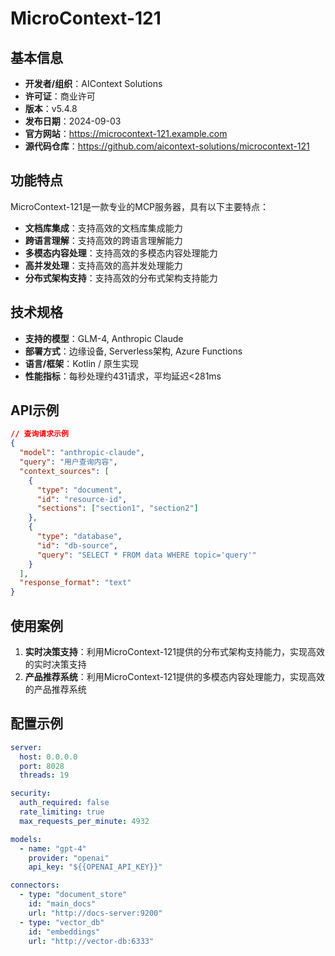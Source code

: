 # MicroContext-121

## 基本信息

- **开发者/组织**：AIContext Solutions
- **许可证**：商业许可
- **版本**：v5.4.8
- **发布日期**：2024-09-03
- **官方网站**：https://microcontext-121.example.com
- **源代码仓库**：https://github.com/aicontext-solutions/microcontext-121

## 功能特点

MicroContext-121是一款专业的MCP服务器，具有以下主要特点：

- **文档库集成**：支持高效的文档库集成能力
- **跨语言理解**：支持高效的跨语言理解能力
- **多模态内容处理**：支持高效的多模态内容处理能力
- **高并发处理**：支持高效的高并发处理能力
- **分布式架构支持**：支持高效的分布式架构支持能力


## 技术规格

- **支持的模型**：GLM-4, Anthropic Claude
- **部署方式**：边缘设备, Serverless架构, Azure Functions
- **语言/框架**：Kotlin / 原生实现
- **性能指标**：每秒处理约431请求，平均延迟<281ms

## API示例

```json
// 查询请求示例
{
  "model": "anthropic-claude",
  "query": "用户查询内容",
  "context_sources": [
    {
      "type": "document",
      "id": "resource-id",
      "sections": ["section1", "section2"]
    },
    {
      "type": "database",
      "id": "db-source",
      "query": "SELECT * FROM data WHERE topic='query'"
    }
  ],
  "response_format": "text"
}
```

## 使用案例

1. **实时决策支持**：利用MicroContext-121提供的分布式架构支持能力，实现高效的实时决策支持
2. **产品推荐系统**：利用MicroContext-121提供的多模态内容处理能力，实现高效的产品推荐系统


## 配置示例

```yaml
server:
  host: 0.0.0.0
  port: 8028
  threads: 19

security:
  auth_required: false
  rate_limiting: true
  max_requests_per_minute: 4932

models:
  - name: "gpt-4"
    provider: "openai"
    api_key: "${{OPENAI_API_KEY}}"

connectors:
  - type: "document_store"
    id: "main_docs"
    url: "http://docs-server:9200"
  - type: "vector_db"
    id: "embeddings"
    url: "http://vector-db:6333"
```